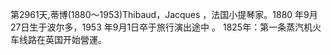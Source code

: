 第2961天,蒂博(1880～1953)Thibaud，Jacques ，法国小提琴家。1880 年9月27日生于波尔多，1953 年9月1日卒于旅行演出途中 。
1825年：第一条蒸汽机火车线路在英国开始營運。